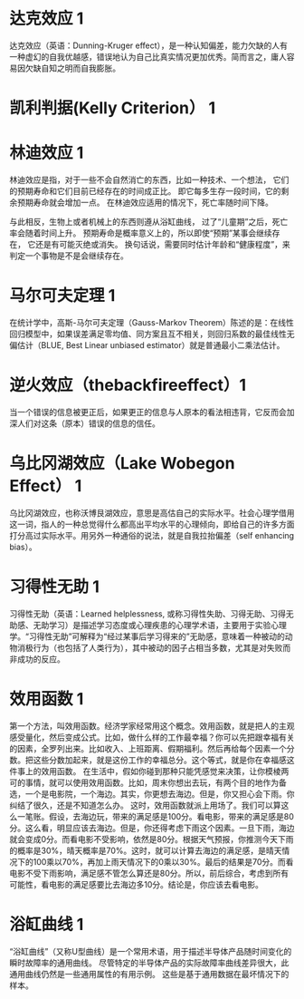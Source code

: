 # 达克效应 1

达克效应（英语：Dunning-Kruger effect），是一种认知偏差，能力欠缺的人有一种虚幻的自我优越感，错误地认为自己比真实情况更加优秀。简而言之，庸人容易因欠缺自知之明而自我膨胀。

# 凯利判据(Kelly Criterion） 1

# 林迪效应 1

林迪效应是指，对于一些不会自然消亡的东西，比如一种技术、一个想法，
它们的预期寿命和它们目前已经存在的时间成正比。
即它每多生存一段时间，它的剩余预期寿命就会增加一点。
在林迪效应适用的情况下，死亡率随时间下降。

与此相反，生物上或者机械上的东西则遵从浴缸曲线，
过了“儿童期”之后，死亡率会随着时间上升。
预期寿命是概率意义上的，所以即使“预期”某事会继续存在，
它还是有可能灭绝或消失。
换句话说，需要同时估计年龄和“健康程度”，来判定一个事物是不是会继续存在。

# 马尔可夫定理 1

在统计学中，高斯-马尔可夫定理（Gauss-Markov Theorem）陈述的是：在线性回归模型中，如果误差满足零均值、同方案且互不相关，则回归系数的最佳线性无偏估计（BLUE, Best Linear unbiased estimator）就是普通最小二乘法估计。

# 逆火效应（thebackfireeffect）1

当一个错误的信息被更正后，如果更正的信息与人原本的看法相违背，它反而会加深人们对这条（原本）错误的信息的信任。

# 乌比冈湖效应（Lake Wobegon Effect） 1

乌比冈湖效应，也称沃博艮湖效应，意思是高估自己的实际水平。社会心理学借用这一词，指人的一种总觉得什么都高出平均水平的心理倾向，即给自己的许多方面打分高过实际水平。用另外一种通俗的说法，就是自我拉抬偏差（self enhancing bias）。

# 习得性无助 1

习得性无助（英语：Learned helplessness, 或称习得性失助、习得无助、习得无助感、无助学习）是描述学习态度或心理疾患的心理学术语，主要用于实验心理学。“习得性无助”可解释为“经过某事后学习得来的”无助感，意味着一种被动的动物消极行为（也包括了人类行为），其中被动的因子占相当多数，尤其是对失败而非成功的反应。

# 效用函数 1

第一个方法，叫效用函数。经济学家经常用这个概念。效用函数，就是把人的主观感受量化，然后变成公式。比如，做什么样的工作最幸福？你可以先把跟幸福有关的因素，全罗列出来。比如收入、上班距离、假期福利。然后再给每个因素一个分数。把这些分数加起来，就是这份工作的幸福总分。这个等式，就是你在幸福感这件事上的效用函数。
在生活中，假如你碰到那种只能凭感觉来决策，让你模棱两可的事情，就可以使用效用函数。比如，周末你想出去玩，有两个目的地作为备选，一个是电影院，一个海边。其实，你更想去海边。但是，你又担心会下雨。你纠结了很久，还是不知道怎么办。
这时，效用函数就派上用场了。我们可以算这么一笔账。假设，去海边玩，带来的满足感是100分。看电影，带来的满足感是80分。这么看，明显应该去海边。但是，你还得考虑下雨这个因素。一旦下雨，海边就会变成0分。而看电影不受影响，依然是80分。根据天气预报，你推测今天下雨的概率是30%，晴天概率是70%。这时，就可以计算去海边的满足感，是晴天情况下的100乘以70%，再加上雨天情况下的0乘以30%。最后的结果是70分。而看电影不受下雨影响，满足感不管怎么算还是80分。所以，前后综合，考虑到所有可能性，看电影的满足感要比去海边多10分。结论是，你应该去看电影。

# 浴缸曲线 1

“浴缸曲线”（又称U型曲线）是一个常用术语，用于描述半导体产品随时间变化的瞬时故障率的通用曲线。
尽管特定的半导体产品的实际故障率曲线差异很大，此通用曲线仍然是一些通用属性的有用示例。
这些是基于通用数据在最坏情况下的样本。
